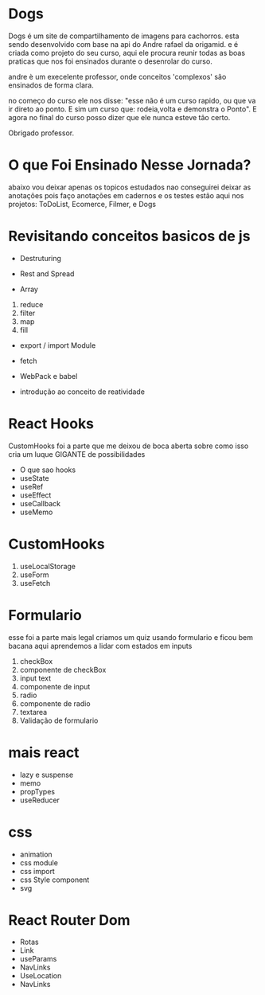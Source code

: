 # Dogs
 Dogs é um site de compartilhamento de imagens para cachorros.
 esta sendo desenvolvido com base na api do Andre rafael da origamid. 
 e é criada como projeto do seu curso, aqui ele procura reunir todas as 
 boas praticas que nos foi ensinados durante o desenrolar do curso. 

 andre è um execelente professor, onde conceitos 'complexos' são ensinados 
 de forma clara.

no começo do curso ele nos disse:
"esse não é um curso rapido, ou que va ir direto ao ponto. E sim um curso que: rodeia,volta e demonstra o Ponto". E agora no final do curso posso dizer que ele nunca esteve tão certo.

Obrigado professor.

# O que Foi Ensinado Nesse Jornada?
abaixo vou deixar apenas os topicos estudados nao conseguirei deixar
    as anotações pois faço anotações em cadernos e os testes estão aqui
    nos projetos: ToDoList, Ecomerce, Filmer, e Dogs

# Revisitando conceitos basicos de js
    
- Destruturing
   
- Rest and Spread   
- Array
1. reduce
2. filter
3. map
4. fill
- export / import Module

- fetch
       
- WebPack e babel

- introdução ao conceito de reatividade

# React Hooks
CustomHooks foi a parte que me deixou de boca aberta sobre como isso cria um luque GIGANTE de possibilidades
    
- O que sao hooks
- useState
- useRef
- useEffect
- useCallback
- useMemo

# CustomHooks
1. useLocalStorage
2. useForm
3. useFetch

# Formulario
   esse foi a parte mais legal criamos um quiz usando formulario e ficou bem bacana
   aqui aprendemos a lidar com estados em inputs
   
1. checkBox
2. componente de checkBox
3. input text
4. componente de input
5. radio
6. componente de radio
7. textarea
8. Validação de formulario
   
# mais react
        
- lazy e suspense
- memo
- propTypes
- useReducer

# css
- animation
- css module
- css import
- css Style component
- svg

# React Router Dom
   
- Rotas
- Link
- useParams
- NavLinks
- UseLocation
- NavLinks
